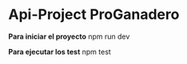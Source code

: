 # Api-Project ProGanadero

**Para iniciar el proyecto**
npm run dev

**Para ejecutar los test**
npm test


